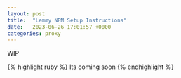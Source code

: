 ```yaml
---
layout: post
title:  "Lemmy NPM Setup Instructions"
date:   2023-06-26 17:01:57 +0000
categories: proxy
---
```

WIP

{% highlight ruby %}
Its coming soon
{% endhighlight %}